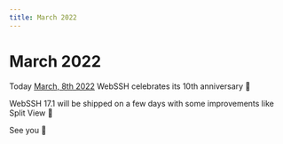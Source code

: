 ```yaml
---
title: March 2022
---
```


# March 2022

Today [March, 8th 2022](/documentation/changelog/history/previous-releases/#version-10-8-march-2012) WebSSH celebrates its 10th anniversary :gift:

WebSSH 17.1 will be shipped on a few days with some improvements like Split View :tada:

See you :wave:

